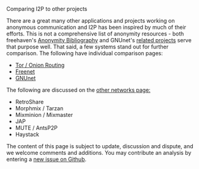  Comparing I2P to
other projects 

There are a great many other applications and projects working on
anonymous communication and I2P has been inspired by much of their
efforts. This is not a comprehensive list of anonymity resources - both
freehaven\'s [Anonymity
Bibliography](http://freehaven.net/anonbib/topic.html) and GNUnet\'s
[related projects](https://www.gnunet.org/links/) serve that purpose
well. That said, a few systems stand out for further comparison. The
following have individual comparison pages:

- [Tor / Onion Routing]()
- [Freenet]()
- [GNUnet]()

The following are discussed on the [other networks
page:]()

- RetroShare
- Morphmix / Tarzan
- Mixminion / Mixmaster
- JAP
- MUTE / AntsP2P
- Haystack

The content of this page is subject to update, discussion and dispute,
and we welcome comments and additions. You may contribute an analysis by
entering a [new issue on Github]().


